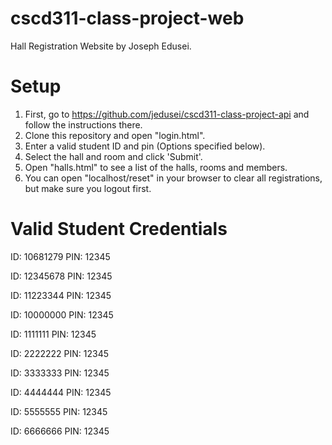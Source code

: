 # cscd311-class-project-web
Hall Registration Website by Joseph Edusei.

# Setup
1.  First, go to https://github.com/jedusei/cscd311-class-project-api and follow the instructions there.
2.  Clone this repository and open "login.html".
3.  Enter a valid student ID and pin (Options specified below).
4.  Select the hall and room and click 'Submit'.
5.  Open "halls.html" to see a list of the halls, rooms and members.
6.  You can open "localhost/reset" in your browser to clear all registrations, but make sure you logout first.

# Valid Student Credentials
ID:   10681279
PIN:  12345

ID:   12345678
PIN:  12345

ID:   11223344
PIN:  12345

ID:   10000000
PIN:  12345

ID:   1111111
PIN:  12345

ID:   2222222
PIN:  12345

ID:   3333333
PIN:  12345

ID:   4444444
PIN:  12345

ID:   5555555
PIN:  12345

ID:   6666666
PIN:  12345
